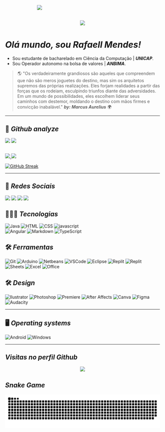 <img src="https://raw.githubusercontent.com/MicaelliMedeiros/micaellimedeiros/master/image/computer-illustration.png" min-width="400px" max-width="400px" width="400px" align="right">

<h1 align="center">
  <a href="https://github.com/rafamendes9">
    <img src="https://readme-typing-svg.herokuapp.com/?&color=%23f5c121&lines=Hello,+World!+👋;I'm+Rafaell+Mendes+...;I'm+Computer+Scientist+&center=true&size=31">
  </a>


# ***Olá mundo, sou Rafaell Mendes!*** # 

- Sou estudante de bacharelado em Ciência da Computação | ***UNICAP***.
- Sou Operador autonomo na bolsa de valores | ***ANBIMA***.

> 🌎 "Os verdadeiramente grandiosos são aqueles que compreendem que não são meros joguetes do destino, mas sim os arquitetos supremos das próprias realizações. Eles forjam realidades a partir das forças que os rodeiam, esculpindo triunfos diante das adversidades. Em um mundo de possibilidades, eles escolhem liderar seus caminhos com destemor, moldando o destino com mãos firmes e convicção inabalável."                                                                       ***by:  Marcus Aurelius*** 🌍 

  
  <hr />

  ## 🚀 ***Github analyze*** ##
  
  ![](http://github-profile-summary-cards.vercel.app/api/cards/repos-per-language?username=rafamendes9&hide=Html&theme=nord_dark) 
  ![](http://github-profile-summary-cards.vercel.app/api/cards/most-commit-language?username=rafamendes9&theme=nord_dark)
  <a href="https://www.github.com/rafamendes9"><div style="display: inline_block">  
 	<img height="180em" src="https://github-readme-stats.vercel.app/api?username=rafamendes9&theme=blue-green"/>
  <img height="180em" src="https://github-readme-stats.vercel.app/api/top-langs/?username=rafamendes9&layout=compact&langs_count=16&theme=dark"/>
 
   [![GitHub Streak](http://github-readme-streak-stats.herokuapp.com?user=rafamendes9&theme=github-dark&date_format=M%20j%5B%2C%20Y%5D)](https://git.io/streak-stats)
   
   <hr />

## 🚀 ***Redes Sociais*** ##
 <a href = "mailto: rafaellmn@hotmail.com"> <img height="20" src = "https://img.shields.io/badge/Microsoft_Outlook-0078D4?style=for-the-badge&logo=microsoft-outlook&logoColor=white"></a>
 <a href="https://github.com/rafamendes9"> <img height="25em" src="https://img.shields.io/badge/GitHub-100000?style=for-the-badge&logo=github&logoColor=white"></a>
 <a href="https://instagram.com/rafamendes9"> <img height="23em" src="https://img.shields.io/badge/Instagram-E4405F?style=for-the-badge&logo=instagram&logoColor=white"></a>
 <a href="https://www.linkedin.com/in/rafaell-mendes-766b5a242/"> <img height="23em" src="https://img.shields.io/badge/LinkedIn-0077B5?style=for-the-badge&logo=linkedin&logoColor=white" ></a>


## 👨🏻‍💻 ***Tecnologias*** ##

![Java](https://img.shields.io/badge/Java-ED8B00?style=for-the-badge&logo=java&logoColor=white)
![HTML](https://img.shields.io/badge/HTML-239120?style=for-the-badge&logo=html5&logoColor=white)
![CSS](https://img.shields.io/badge/CSS-239120?&style=for-the-badge&logo=css3&logoColor=white)
![javascript](https://img.shields.io/badge/JavaScript-F7DF1E?style=for-the-badge&logo=javascript&logoColor=black)  
![Angular](https://img.shields.io/badge/Angular-DD0031?style=for-the-badge&logo=angular&logoColor=white)
![Markdown](https://img.shields.io/badge/Markdown-000000?style=for-the-badge&logo=markdown&logoColor=white)
![TypeScript](https://img.shields.io/badge/TypeScript-007ACC?style=for-the-badge&logo=typescript&logoColor=white)
  
  ## 🛠 ***Ferramentas*** ## 
  ![Git](https://img.shields.io/badge/git-%23F05033.svg?style=for-the-badge&logo=git&logoColor=white)
  ![Arduino](https://img.shields.io/badge/Arduino_IDE-00979D?style=for-the-badge&logo=arduino&logoColor=white)
  ![Netbeans](https://img.shields.io/badge/apache%20netbeans-1B6AC6?style=for-the-badge&logo=apache%20netbeans%20IDE&logoColor=white)
  ![VSCode](https://img.shields.io/badge/Visual_Studio_Code-0078D4?style=for-the-badge&logo=visual%20studio%20code&logoColor=white)
  ![Eclipse](https://img.shields.io/badge/Eclipse-2C2255?style=for-the-badge&logo=eclipse&logoColor=white)
  ![Replit](https://img.shields.io/badge/replit-667881?style=for-the-badge&logo=replit&logoColor=white)
  ![Replit](https://img.shields.io/badge/replit-667881?style=for-the-badge&logo=replit&logoColor=white)
  ![Sheets](https://img.shields.io/badge/Google%20Sheets-34A853?style=for-the-badge&logo=google-sheets&logoColor=white)
  ![Excel](https://img.shields.io/badge/Microsoft_Excel-217346?style=for-the-badge&logo=microsoft-excel&logoColor=white)
  ![Office](https://img.shields.io/badge/Microsoft_Office-D83B01?style=for-the-badge&logo=microsoft-office&logoColor=white)

## 🛠 ***Design*** ## 
  ![Ilustrator](https://img.shields.io/badge/Adobe%20Illustrator-FF9A00?style=for-the-badge&logo=adobe%20illustrator&logoColor=white) 
  ![Photoshop](https://img.shields.io/badge/Adobe%20Photoshop-31A8FF?style=for-the-badge&logo=Adobe%20Photoshop&logoColor=black)
  ![Premiere](https://img.shields.io/badge/Adobe%20Premiere%20Pro-9999FF?style=for-the-badge&logo=Adobe%20Premiere%20Pro&logoColor=white)
  ![After Affects](https://img.shields.io/badge/Adobe%20after%20affects-CF96FD?style=for-the-badge&logo=Adobe%20after%20effects&logoColor=393665)
  ![Canva](https://img.shields.io/badge/Canva-%2300C4CC.svg?&style=for-the-badge&logo=Canva&logoColor=white)
  ![Figma](https://img.shields.io/badge/Figma-F24E1E?style=for-the-badge&logo=figma&logoColor=white)
  ![Audacity](https://img.shields.io/badge/Audacity-0000CC?style=for-the-badge&logo=audacity&logoColor=white)
 <hr />

  ## 🖥️ ***Operating systems*** ##  
   
   ![Android](https://img.shields.io/badge/Android-3DDC84?style=for-the-badge&logo=android&logoColor=white)
  ![Windows](https://img.shields.io/badge/Microsoft-Windows_10-10?style=for-the-badge&logo=windows&logoColor=white)
   
  <hr /> 

 ## ***Visitas no perfil Github*** ##

<!-- visitors count  -->

<p align="center" >   
  <img src="https://profile-counter.glitch.me/rafamendes9/count.svg" />  
</p>

</div>

<div>
 
 ## ***Snake Game*** ##

<!-- github workflow  -->
 
 ![Snake animation](https://github.com/Platane/snk/blob/output/github-contribution-grid-snake.svg)

 </div>
